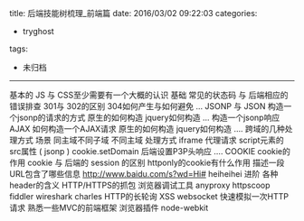 title: 后端技能树梳理_前端篇
date: 2016/03/02 09:22:03
categories:
 - tryghost

tags:
 - 未归档 



---

基本的 JS 与 CSS至少需要有一个大概的认识
基础
常见的状态码  与 后端相应的错误排查
301与 302的区别
304如何产生与如何避免
…
JSONP 与 JSON
构造一个jsonp的请求的方式
原生的如何构造
jquery如何构造
…
构造一个jsonp响应
AJAX
如何构造一个AJAX请求
原生的如何构造
jquery如何构造
….
跨域的几种处理方式
场景
同主域不同子域
不同主域
处理方式
iframe
代理请求
script元素的src属性 ( jsonp )
cookie.setDomain
后端设置P3P头响应
….
COOKIE
cookie的作用
cookie 与 后端的 session 的区别
httponly的cookie有什么作用
描述一段URL包含了哪些信息 http://www.baidu.com/s?wd=Hi# heiheihei
进阶
各种header的含义
HTTP/HTTPS的抓包
浏览器调试工具
anyproxy
httpscoop
fiddler
wireshark
charles
HTTP的长轮询
XSS
websocket
快速模拟一次HTTP请求
熟悉一些MVC的前端框架
浏览器插件
node-webkit




